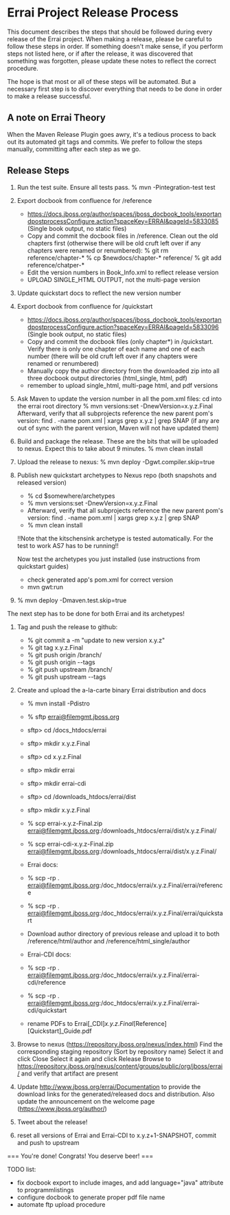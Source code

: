 Errai Project Release Process
=============================

This document describes the steps that should be followed during every release of
the Errai project. When making a release, please be careful to follow these
steps in order. If something doesn't make sense, if you perform steps not listed
here, or if after the release, it was discovered that something was forgotten,
please update these notes to reflect the correct procedure.

The hope is that most or all of these steps will be automated. But a necessary
first step is to discover everything that needs to be done in order to make a
release successful.

A note on Errai Theory
----------------------

When the Maven Release Plugin goes awry, it's a tedious process to back out its
automated git tags and commits. We prefer to follow the steps manually, committing
after each step as we go.

Release Steps
-------------

1. Run the test suite. Ensure all tests pass.
   % mvn -Pintegration-test test
   
1. Export docbook from confluence for /reference
   * https://docs.jboss.org/author/spaces/jboss_docbook_tools/exportandpostprocessConfigure.action?spaceKey=ERRAI&pageId=5833085
     (Single book output, no static files)
   * Copy and commit the docbook files in /reference. Clean out the old chapters first
     (otherwise there will be old cruft left over if any chapters were renamed or renumbered):
     % git rm reference/chapter-*
     % cp $newdocs/chapter-* reference/
     % git add reference/chatper-*
   * Edit the version numbers in Book_Info.xml to reflect release version
   * UPLOAD SINGLE_HTML OUTPUT, not the multi-page version

1. Update quickstart docs to reflect the new version number

1. Export docbook from confluence for /quickstart
   * https://docs.jboss.org/author/spaces/jboss_docbook_tools/exportandpostprocessConfigure.action?spaceKey=ERRAI&pageId=5833096
     (Single book output, no static files)
   * Copy and commit the docbook files (only chapter*) in /quickstart. Verify there is only one chapter of
     each name and one of each number (there will be old cruft left over if any chapters
     were renamed or renumbered)
   * Manually copy the author directory from the downloaded zip into all three docbook
     output directories (html_single, html, pdf)
   * remember to upload single_html, multi-page html, and pdf versions

1. Ask Maven to update the version number in all the pom.xml files:
   cd into the errai root directory	
   % mvn versions:set -DnewVersion=x.y.z.Final
   Afterward, verify that all subprojects reference the new parent pom's version: find . -name pom.xml | xargs grep x.y.z | grep SNAP
   (if any are out of sync with the parent version, Maven will not have updated them)

1. Build and package the release. These are the bits that will be uploaded to nexus.
   Expect this to take about 9 minutes.
   % mvn clean install

1. Upload the release to nexus:
   % mvn deploy -Dgwt.compiler.skip=true

1. Publish new quickstart archetypes to Nexus repo (both snapshots and released version)
   * % cd $somewhere/archetypes
   * % mvn versions:set -DnewVersion=x.y.z.Final
   * Afterward, verify that all subprojects reference the new parent pom's version: find . -name pom.xml | xargs grep x.y.z | grep SNAP
   * % mvn clean install
   
   
   !!Note that the kitschensink archetype is tested automatically. For the test to work AS7 has to be running!!

   Now test the archetypes you just installed (use instructions from quickstart guides)
   * check generated app's pom.xml for correct version
   * mvn gwt:run
   
1. % mvn deploy -Dmaven.test.skip=true

The next step has to be done for both Errai and its archetypes!
1. Tag and push the release to github:
   * % git commit a -m "update to new version x.y.z"
   * % git tag x.y.z.Final
   * % git push origin /branch/
   * % git push origin --tags
   * % git push upstream /branch/
   * % git push upstream --tags

1. Create and upload the a-la-carte binary Errai distribution and docs
   * % mvn install -Pdistro
   * % sftp errai@filemgmt.jboss.org
   
   * sftp> cd /docs_htdocs/errai
   * sftp> mkdir x.y.z.Final
   * sftp> cd x.y.z.Final
   * sftp> mkdir errai
   * sftp> mkdir errai-cdi
   
   * sftp> cd /downloads_htdocs/errai/dist
   * sftp> mkdir x.y.z.Final

   * % scp errai-x.y.z-Final.zip errai@filemgmt.jboss.org:/downloads_htdocs/errai/dist/x.y.z.Final/
   * % scp errai-cdi-x.y.z-Final.zip errai@filemgmt.jboss.org:/downloads_htdocs/errai/dist/x.y.z.Final/

   * Errai docs:
   * % scp -rp . errai@filemgmt.jboss.org:/doc_htdocs/errai/x.y.z.Final/errai/reference
   * % scp -rp . errai@filemgmt.jboss.org:/doc_htdocs/errai/x.y.z.Final/errai/quickstart
   * Download author directory of previous release and upload it to both /reference/html/author and /reference/html_single/author

   * Errai-CDI docs:
   * % scp -rp . errai@filemgmt.jboss.org:/doc_htdocs/errai/x.y.z.Final/errai-cdi/reference
   * % scp -rp . errai@filemgmt.jboss.org:/doc_htdocs/errai/x.y.z.Final/errai-cdi/quickstart

   * rename PDFs to Errai[_CDI]_x.y.z.Final_[Reference][Quickstart]_Guide.pdf


1. Browse to nexus (https://repository.jboss.org/nexus/index.html)
   Find the corresponding staging repository (Sort by repository name)
   Select it and click Close
   Select it again and click Release
   Browse to https://repository.jboss.org/nexus/content/groups/public/org/jboss/errai/ and verify that artifact are present

1. Update http://www.jboss.org/errai/Documentation to provide the download links for
   the generated/released docs and distribution. Also update the announcement on the welcome page (https://www.jboss.org/author/)

1. Tweet about the release!

1. reset all versions of Errai and Errai-CDI to x.y.z+1-SNAPSHOT, commit and push to upstream

=== You're done! Congrats! You deserve beer! ===

TODO list:
  - fix docbook export to include images, and add language="java" attribute to programmlistings
  - configure docbook to generate proper pdf file name
  - automate ftp upload procedure
